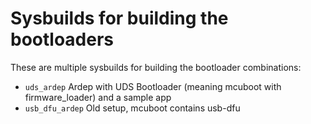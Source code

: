 # Sysbuilds for building the bootloaders

These are multiple sysbuilds for building the bootloader combinations:

- `uds_ardep` Ardep with UDS Bootloader (meaning mcuboot with firmware_loader) and a sample app
- `usb_dfu_ardep` Old setup, mcuboot contains usb-dfu
